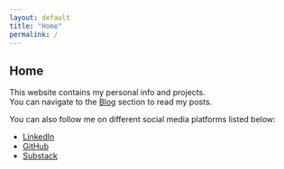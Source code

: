 ```yaml
---
layout: default
title: "Home"
permalink: /
---
```


<!-- Font Awesome -->
<link rel="stylesheet" href="https://cdnjs.cloudflare.com/ajax/libs/font-awesome/6.4.0/css/all.min.css">

## Home

This website contains my personal info and projects.  
You can navigate to the [Blog](/blog/) section to read my posts.  

You can also follow me on different social media platforms listed below:  

<ul>
  <li><i class="fab fa-linkedin"></i> <a href="https://www.linkedin.com/in/eneskasoglu" target="_blank">LinkedIn</a></li>
  <li><i class="fab fa-github"></i> <a href="https://github.com/eneskasoglu" target="_blank">GitHub</a></li>
  <li><i class="fas fa-rss"></i> <a href="https://eneskasoglu.substack.com/" target="_blank">Substack</a></li>
</ul>
